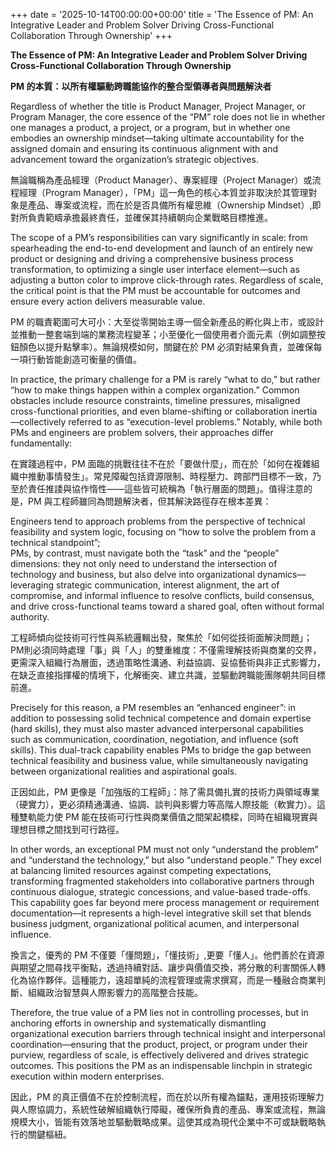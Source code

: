 +++
date = '2025-10-14T00:00:00+00:00'
title = 'The Essence of PM: An Integrative Leader and Problem Solver Driving Cross-Functional Collaboration Through Ownership'
+++

**The Essence of PM: An Integrative Leader and Problem Solver Driving Cross-Functional Collaboration Through Ownership**

**PM 的本質：以所有權驅動跨職能協作的整合型領導者與問題解決者**

Regardless of whether the title is Product Manager, Project Manager, or Program Manager, the core essence of the “PM” role does not lie in whether one manages a product, a project, or a program, but in whether one embodies an ownership mindset—taking ultimate accountability for the assigned domain and ensuring its continuous alignment with and advancement toward the organization’s strategic objectives.

無論職稱為產品經理（Product Manager）、專案經理（Project Manager）或流程經理（Program Manager），「PM」這一角色的核心本質並非取決於其管理對象是產品、專案或流程，而在於是否具備所有權思維（Ownership Mindset）,即對所負責範疇承擔最終責任，並確保其持續朝向企業戰略目標推進。

The scope of a PM’s responsibilities can vary significantly in scale: from spearheading the end-to-end development and launch of an entirely new product or designing and driving a comprehensive business process transformation, to optimizing a single user interface element—such as adjusting a button color to improve click-through rates. Regardless of scale, the critical point is that the PM must be accountable for outcomes and ensure every action delivers measurable value.

PM 的職責範圍可大可小：大至從零開始主導一個全新產品的孵化與上市，或設計並推動一整套端到端的業務流程變革；小至優化一個使用者介面元素（例如調整按鈕顏色以提升點擊率）。無論規模如何，關鍵在於 PM 必須對結果負責，並確保每一項行動皆能創造可衡量的價值。

In practice, the primary challenge for a PM is rarely “what to do,” but rather “how to make things happen within a complex organization.” Common obstacles include resource constraints, timeline pressures, misaligned cross-functional priorities, and even blame-shifting or collaboration inertia—collectively referred to as “execution-level problems.” Notably, while both PMs and engineers are problem solvers, their approaches differ fundamentally:

在實踐過程中，PM 面臨的挑戰往往不在於「要做什麼」，而在於「如何在複雜組織中推動事情發生」。常見障礙包括資源限制、時程壓力、跨部門目標不一致，乃至於責任推諉與協作惰性——這些皆可統稱為「執行層面的問題」。值得注意的是，PM 與工程師雖同為問題解決者，但其解決路徑存在根本差異：

Engineers tend to approach problems from the perspective of technical feasibility and system logic, focusing on “how to solve the problem from a technical standpoint”;  
PMs, by contrast, must navigate both the “task” and the “people” dimensions: they not only need to understand the intersection of technology and business, but also delve into organizational dynamics—leveraging strategic communication, interest alignment, the art of compromise, and informal influence to resolve conflicts, build consensus, and drive cross-functional teams toward a shared goal, often without formal authority.

工程師傾向從技術可行性與系統邏輯出發，聚焦於「如何從技術面解決問題」；  
PM則必須同時處理「事」與「人」的雙重維度：不僅需理解技術與商業的交界，更需深入組織行為層面，透過策略性溝通、利益協調、妥協藝術與非正式影響力，在缺乏直接指揮權的情境下，化解衝突、建立共識，並驅動跨職能團隊朝共同目標前進。

Precisely for this reason, a PM resembles an “enhanced engineer”: in addition to possessing solid technical competence and domain expertise (hard skills), they must also master advanced interpersonal capabilities such as communication, coordination, negotiation, and influence (soft skills). This dual-track capability enables PMs to bridge the gap between technical feasibility and business value, while simultaneously navigating between organizational realities and aspirational goals.

正因如此，PM 更像是「加強版的工程師」：除了需具備扎實的技術力與領域專業（硬實力），更必須精通溝通、協調、談判與影響力等高階人際技能（軟實力）。這種雙軌能力使 PM 能在技術可行性與商業價值之間架起橋樑，同時在組織現實與理想目標之間找到可行路徑。

In other words, an exceptional PM must not only “understand the problem” and “understand the technology,” but also “understand people.” They excel at balancing limited resources against competing expectations, transforming fragmented stakeholders into collaborative partners through continuous dialogue, strategic concessions, and value-based trade-offs. This capability goes far beyond mere process management or requirement documentation—it represents a high-level integrative skill set that blends business judgment, organizational political acumen, and interpersonal influence.

換言之，優秀的 PM 不僅要「懂問題」，「懂技術」,更要「懂人」。他們善於在資源與期望之間尋找平衡點，透過持續對話、讓步與價值交換，將分散的利害關係人轉化為協作夥伴。這種能力，遠超單純的流程管理或需求撰寫，而是一種融合商業判斷、組織政治智慧與人際影響力的高階整合技能。

Therefore, the true value of a PM lies not in controlling processes, but in anchoring efforts in ownership and systematically dismantling organizational execution barriers through technical insight and interpersonal coordination—ensuring that the product, project, or program under their purview, regardless of scale, is effectively delivered and drives strategic outcomes. This positions the PM as an indispensable linchpin in strategic execution within modern enterprises.

因此，PM 的真正價值不在於控制流程，而在於以所有權為錨點，運用技術理解力與人際協調力，系統性破解組織執行障礙，確保所負責的產品、專案或流程，無論規模大小，皆能有效落地並驅動戰略成果。這使其成為現代企業中不可或缺戰略執行的關鍵樞紐。
